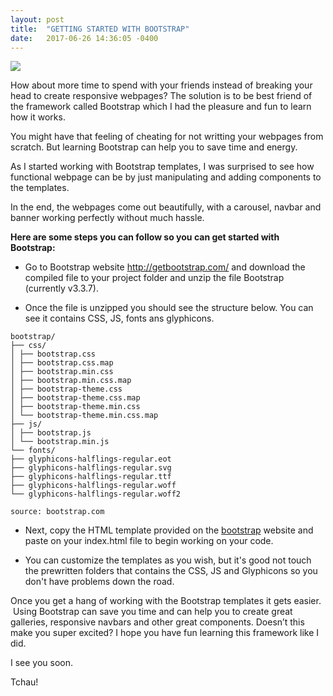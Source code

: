 ```yaml
---
layout: post
title:  "GETTING STARTED WITH BOOTSTRAP"
date:   2017-06-26 14:36:05 -0400
---
```


![](http://i.imgur.com/41kObPT.png)


How about more time to spend with your friends instead of breaking your head to create responsive webpages? The solution is to be best friend of the framework called Bootstrap which I had the pleasure and fun to learn how it works.

You might have that feeling of cheating for not writting your webpages from scratch. But  learning Bootstrap can help you to save time and energy.

As I started working with Bootstrap templates, I was surprised to see how functional webpage can be by just manipulating and adding components to the templates.

In the end, the webpages come out beautifully, with a carousel, navbar and banner working perfectly without much hassle. 

**Here are some steps you can follow so you can get started with Bootstrap:**

* Go to Bootstrap website http://getbootstrap.com/  and download the compiled file to your project folder and unzip the file Bootstrap (currently v3.3.7).

* Once the file is unzipped you should see the structure below. You can see it contains CSS, JS, fonts ans glyphicons.

```
bootstrap/
├── css/
│ ├── bootstrap.css
│ ├── bootstrap.css.map
│ ├── bootstrap.min.css
│ ├── bootstrap.min.css.map
│ ├── bootstrap-theme.css
│ ├── bootstrap-theme.css.map
│ ├── bootstrap-theme.min.css
│ └── bootstrap-theme.min.css.map
├── js/
│ ├── bootstrap.js
│ └── bootstrap.min.js
└── fonts/
├── glyphicons-halflings-regular.eot
├── glyphicons-halflings-regular.svg
├── glyphicons-halflings-regular.ttf
├── glyphicons-halflings-regular.woff
└── glyphicons-halflings-regular.woff2

source: bootstrap.com

```


* Next, copy the HTML template provided on the [bootstrap](http://getbootstrap.com/getting-started/#template) website and paste on your index.html file to begin working on your code. 


* You can customize the templates as you wish, but it's good not touch the prewritten folders that contains the CSS, JS and Glyphicons so you don't have problems down the road.

Once you get a hang of working with the Bootstrap templates it gets easier.  Using Bootstrap can save you time and can help you to create great galleries, responsive navbars and other great components. Doesn’t this make you super excited? I hope you have fun learning this framework like I did. 

I see you soon.

Tchau!




 
